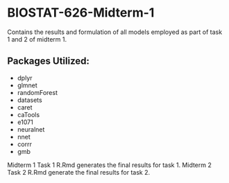 # BIOSTAT-626-Midterm-1
Contains the results and formulation of all models employed as part of task 1 and 2 of midterm 1.

## Packages Utilized:
- dplyr
- glmnet
- randomForest
- datasets
- caret
- caTools
- e1071
- neuralnet
- nnet
- corrr
- gmb

Midterm 1 Task 1 R.Rmd generates the final results for task 1. Midterm 2 Task 2 R.Rmd generate the final results for task 2.

